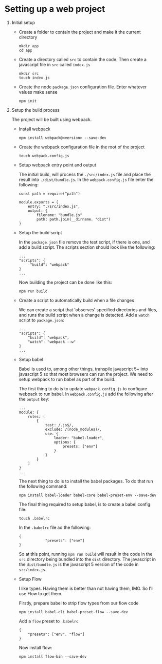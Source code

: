 # Setting up a web project
 
1. Initial setup
 
    * Create a folder to contain the project and make it the current directory
 
         ```
         mkdir app
         cd app
         ```
    * Create a directory called ```src``` to contain the code. Then create a javascript file in ```src``` called ```index.js```
 
         ```   
         mkdir src
         touch index.js
         ```
 
    * Create the node ```package.json``` configuration file. Enter whatever values make sense
 
        ```
        npm init
        ```
   
2. Setup the build process
 
   The project will be built using webpack.
 
    * Install webpack
 
        ```      
        npm install webpack@<version> --save-dev
        ```
 
    * Create the webpack configuration file in the root of the project
 
        ```  
        touch webpack.config.js
        ```
 
    * Setup webpack entry point and output
   
        The initial build, will process the ```./src/index.js``` file and place the result into ```./dist/bundle.js```. In the ```webpack.config.js``` file enter the following:

        ```
        const path = require("path")

        module.exports = {
            entry: "./src/index.js",
            output: {
                filename: "bundle.js"
                path: path.join(__dirname. "dist")
        }
        ```
   
    * Setup the build script
   
        In the ```package.json``` file remove the test script, if there is one, and add a build script. The scripts section should look like the following:
   
        ```
        ...
        "scripts": {
             "build": "webpack"
        }
        ...
        ```
        Now building the project can be done like this:
   
        ```
        npm run build
        ```
 
     * Create a script to automatically build when a file changes
   
        We can create a script that 'observes' specified directories and files, and runs the build script when a change is detected. Add a ```watch``` script to ```package.json```:
   
        ```
        ...
        "scripts": {
            "build": "webpack",
            "watch": "webpack --w"
        }
        ...
        ```
   
    * Setup babel
   
        Babel is used to, among other things, transpile javascript 5+ into javascript 5 so that most browsers can run the project. We need to setup webpack to run babel as part of the build.
    
        The first thing to do is to update ```webpack.config.js``` to configure webpack to run babel. In ```webpack.config.js``` add the following after the ```output``` key:
   
        ```
        ...
        module: {
            rules: [
                {
                    test: /.js$/,
                    exclude: /(node_modules)/,
                    use: {
                        loader: "babel-loader",
                        options: {
                            presets: ["env"]
                        }
                    }
                }
            ]
        }
        ...
        ```
   
        The next thing to do is to install the babel packages. To do that run the following command:
   
        ```
        npm install babel-loader babel-core babel-preset-env --save-dev
        ```
 
        The final thing required to setup babel, is to create a babel config file:
   
        ```
        touch .babelrc
        ```
   
        In the ```.babelrc``` file ad the following:
   
        ```
        {
                    "presets": ["env"]
        }
        ```
   
        So at this point, running ```npm run build``` will result in the code in the ```src``` directory being bundled into the ```dist``` directory. The javascript in the ```dist/bundle.js``` is the javascript 5 version of the code in ```src/index.js```.
   
    * Setup Flow
   
        I like types. Having them is better than not having them, IMO. So I'll use Flow to get them.

        Firstly, prepare babel to strip flow types from our flow code

        ```
        npm install babel-cli babel-preset-flow --save-dev
        ```
    
        Add a ```flow``` preset to ```.babelrc```
   
        ```
        {
            "presets": ["env", "flow"]
        }
        ```
   
        Now install flow:
   
        ```
        npm install flow-bin --save-dev
        ```
